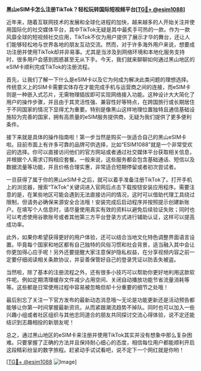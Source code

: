 **黑山eSIM卡怎么注册TikTok？轻松玩转国际短视频平台[[TG💪+ @esim1088](https://t.me/s/esim1088)]**

近年来，随着互联网技术的发展和全球化进程的加快，越来越多的人开始关注并使用国际化的社交媒体平台，其中TikTok无疑是其中最炙手可热的一款。作为一款风靡全球的短视频社交应用，TikTok不仅为用户提供了展示才华的舞台，还让人们能够轻松地与世界各地的朋友互动交流。然而，对于许多海外用户来说，想要成功注册并使用TikTok却并非易事。尤其是当涉及到网络环境和本地化服务支持时，很多用户会感到困惑甚至无从下手。今天，我们就来聊聊如何通过黑山地区的eSIM卡顺利完成TikTok的注册流程。

首先，让我们了解一下什么是eSIM卡以及它为何成为解决此类问题的理想选择。传统意义上的SIM卡需要实体存在才能完成手机与运营商之间的连接，而eSIM卡则是一种嵌入式芯片，无需物理插拔即可实现网络接入功能。这种设计大大简化了用户的操作步骤，并且由于其灵活性强、兼容性好等特点，在跨国旅行或长期居住于不同国家的情况下显得尤为重要。特别是像黑山这样地理位置独特且通信基础设施较为完善的国家，拥有高质量的eSIM服务提供商，无疑为我们提供了更多便利条件。

接下来就是具体的操作指南啦！第一步当然是购买一张适合自己的黑山eSIM卡啦。目前市面上有许多可靠的品牌可供选择，比如“ESIM1088”就是一个非常受欢迎的选择。你可以直接访问他们的官方网站或者通过社交媒体平台获取相关信息，并根据个人需求订购相应套餐。一般来说，这些服务都会包含基础通话、短信以及数据流量等功能，并且价格合理实惠，非常适合短期停留或者初次尝试者。

一旦获得了属于你的黑山eSIM卡之后，就可以着手准备注册TikTok了。打开手机上的浏览器，搜索“TikTok”关键词进入官网后点击下载按钮安装应用程序。需要注意的是，在某些地区可能会遇到无法直接访问的情况，这时可以借助代理工具绕过限制，但请务必确保来源安全合法哦！安装完成后启动程序并按照提示创建新账户。在填写个人信息时，请尽量使用真实有效的资料以避免后续验证失败；同时也可以考虑使用谷歌账号或者其他第三方平台登录方式进行辅助认证，这样可以提高成功率。

此外，如果你希望获得更好的用户体验，还可以结合当地文化特色调整界面语言设置。毕竟每个国家和地区都有自己独特的风俗习惯和社会背景，适当融入其中会让你更加得心应手呢！另外还要提醒大家注意保护隐私权益，在分享视频内容之前一定要仔细阅读相关条款协议，并妥善保管好自己的登录凭证以防丢失被盗。

当然啦，除了基本的注册流程之外，还有很多小技巧可以帮助你更好地利用这款软件呢。例如定期清理缓存文件减少占用空间、关闭自动播放功能节省流量消耗等等。这些都是日常使用过程中容易被忽略但却十分重要的细节之处哦！

最后别忘了关注一下官方发布的最新动态消息哦～无论是功能更新还是活动预告都能够让你第一时间掌握最新资讯，从而紧跟潮流趋势不掉队。同时也可以加入一些兴趣小组或者社区组织与其他志同道合的朋友共同探讨交流心得体验，说不定还能结识到志趣相投的新朋友呢！

总之，通过黑山地区的eSIM卡来注册并使用TikTok其实并没有想象中那么复杂困难。只要掌握了正确的方法并且保持耐心细心的态度，相信每位用户都能顺利开启这段精彩纷呈的数字旅程。赶紧动手试试看吧，说不定下一个网红就是你哟！

[[TG💪+ @esim1088](https://t.me/s/esim1088) ![Image](https://i.postimg.cc/4NQfJmqS/Snipaste-2025-05-13-00-14-12.png)]